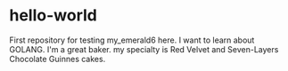 # hello-world
First repository for testing
my_emerald6 here. I want to learn about GOLANG. I'm a great baker.
my specialty is Red Velvet and Seven-Layers Chocolate Guinnes cakes.
